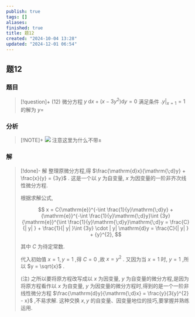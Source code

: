 ```yaml
---
publish: true
tags: []
aliases: 
finished: true
title: 题12
created: "2024-10-04 13:28"
updated: "2024-12-01 06:54"
---
```

## 题12
### 题目
> [!question]+
> (12) 微分方程 $y\mathrm{\;d}x + ( {x - 3{y}^{2}}) \mathrm{d}y = 0$ 满足条件 ${. y| }_{x = 1} = 1$ 的解为 $y =$
### 分析
> [!NOTE]+
> ![](https://img.hwenyi.tech/202411201744294.webp)
> 注意这里为什么不带$\pm$
### 解
> [!done]-
> 解 整理原微分方程,得 $\frac{\mathrm{d}x}{\mathrm{\;d}y} + \frac{x}{y} = {3y}$ . 这是一个以 $y$ 为自变量, $x$ 为因变量的一阶非齐次线性微分方程.
> 
> 根据求解公式,
> 
> $$
> x = C{\mathrm{e}}^{-\int \frac{1}{y}\mathrm{\;d}y} + {\mathrm{e}}^{-\int \frac{1}{y}\mathrm{\;d}y}\int {3y}{\mathrm{e}}^{\int \frac{1}{y}\mathrm{\;d}y}\mathrm{\;d}y = \frac{C}{| y| } + \frac{1}{| y| }\int {3y} \cdot  | y| \mathrm{d}y = \frac{C}{| y| } + {y}^{2},
> $$
> 
> 其中 $C$ 为待定常数.
> 
> 代入初始值 $x = 1,y = 1$ ,得 $C = 0$ ,故 $x = {y}^{2}$ . 又因为当 $x = 1$ 时, $y = 1$ ,所以 $y = \sqrt{x}$ .
> 
> (注) 之所以要将原方程改写成以 $x$ 为因变量, $y$ 为自变量的微分方程,是因为将原方程看作以 $x$ 为自变量, $y$ 为因变量的微分方程时,得到的是一个一阶非线性微分方程 $\frac{\mathrm{d}y}{\mathrm{\;d}x} = \frac{y}{3{y}^{2} - x}$ ,不易求解. 这种交换 $x,y$ 的自变量、因变量地位的技巧,要掌握并熟练运用.